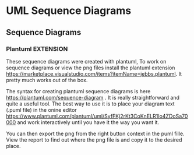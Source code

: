 # UML Sequence Diagrams

## Sequence Diagrams

### Plantuml EXTENSION

These sequence diagrams were created with plantuml, To work on sequence diagrams or view the png files install the plantuml extension
https://marketplace.visualstudio.com/items?itemName=jebbs.plantuml. It pretty much works out of the box.

The syntax for creating plantuml sequence diagrams is here https://plantuml.com/sequence-diagram . It is really straightforward and quite a useful tool.
The best way to use it is to place your diagram text (.puml file) in the onine editor
https://www.plantuml.com/plantuml/uml/SyfFKj2rKt3CoKnELR1Io4ZDoSa70000 and work interactively until you have it the way you want it.

You can then export the png from the right button context in the puml fille. View the report to find out where the png file is and copy it to the desired place.

